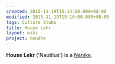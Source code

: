 ```yaml
---
created: 2015-11-19T15:14:00.000+08:00
modified: 2015-11-19T15:16:00.000+08:00
tags: Culture Stubs
title: House Lekr
layout: wiki
project: nendhe
---
```


**House Lekr** ('Nautilus') is a [Nanike](/content/kyahida_wiki/wiki/Nanike).
